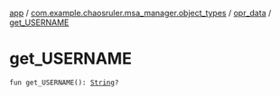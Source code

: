 [app](../../index.md) / [com.example.chaosruler.msa_manager.object_types](../index.md) / [opr_data](index.md) / [get_USERNAME](.)

# get_USERNAME

`fun get_USERNAME(): `[`String`](https://kotlinlang.org/api/latest/jvm/stdlib/kotlin/-string/index.html)`?`